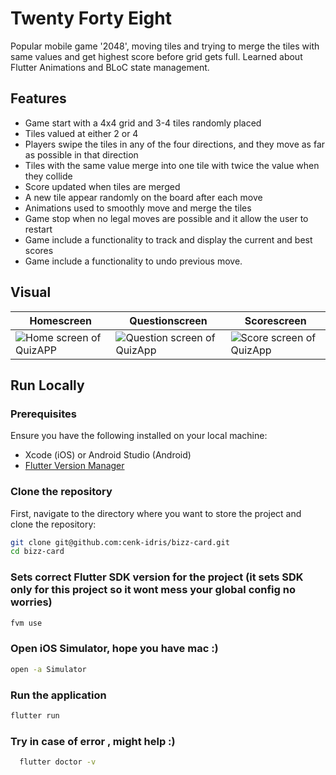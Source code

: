 # Twenty Forty Eight

Popular mobile game '2048', moving tiles and trying to merge the tiles with same values and get highest score before grid gets full.
Learned about Flutter Animations and BLoC state management.

## Features

- Game start with a 4x4 grid and 3-4 tiles randomly placed
- Tiles valued at either 2 or 4
- Players swipe the tiles in any of the four directions, and they move as far as possible in that direction
- Tiles with the same value merge into one tile with twice the value when they collide
- Score updated when tiles are merged
- A new tile appear randomly on the board after each move
- Animations used to smoothly move and merge the tiles
- Game stop when no legal moves are possible and it allow the user to restart 
- Game include a functionality to track and display the current and best scores
- Game include a functionality to undo previous move.


## Visual

| Homescreen                                        | Questionscreen                                            | Scorescreen                                         |
|---------------------------------------------------|-----------------------------------------------------------|-----------------------------------------------------|
| ![Home screen of QuizAPP](/assets/homescreen.jpg) | ![Question screen of QuizApp](/assets/questionscreen.jpg) | ![Score screen of QuizApp](/assets/scorescreen.jpg) |

## Run Locally

### Prerequisites

Ensure you have the following installed on your local machine:

- Xcode (iOS) or Android Studio (Android)
- [Flutter Version Manager](https://fvm.app/documentation/getting-started)


### Clone the repository

First, navigate to the directory where you want to store the project and clone the repository:

```bash
git clone git@github.com:cenk-idris/bizz-card.git
cd bizz-card
```

### Sets correct Flutter SDK version for the project (it sets SDK only for this project so it wont mess your global config no worries)
```bash
fvm use
```

### Open iOS Simulator, hope you have mac :)
```bash
open -a Simulator
```

### Run the application
```bash
flutter run
```

### Try in case of error , might help :)
```bash
  flutter doctor -v
```